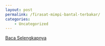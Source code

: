 ```yaml
---
layout: post
permalink: /firasat-mimpi-bantal-terbakar/
categories:
    - Uncategorized
---
```


[Baca Selengkapnya](/04)